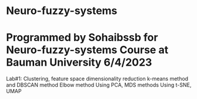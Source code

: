# Neuro-fuzzy-systems
# Programmed by Sohaibssb for Neuro-fuzzy-systems Course at Bauman University 6/4/2023
Lab#1: Clustering, feature space dimensionality reduction
k-means method and DBSCAN method
Elbow method
Using PCA, MDS methods 
Using t-SNE, UMAP 
